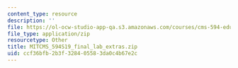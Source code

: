 ```yaml
---
content_type: resource
description: ''
file: https://ol-ocw-studio-app-qa.s3.amazonaws.com/courses/cms-594-education-technology-studio-spring-2019/ccf36bfb2b3f328405583da0c4b67e2c_MITCMS_594S19_final_lab_extras.zip
file_type: application/zip
resourcetype: Other
title: MITCMS_594S19_final_lab_extras.zip
uid: ccf36bfb-2b3f-3284-0558-3da0c4b67e2c
---
```

